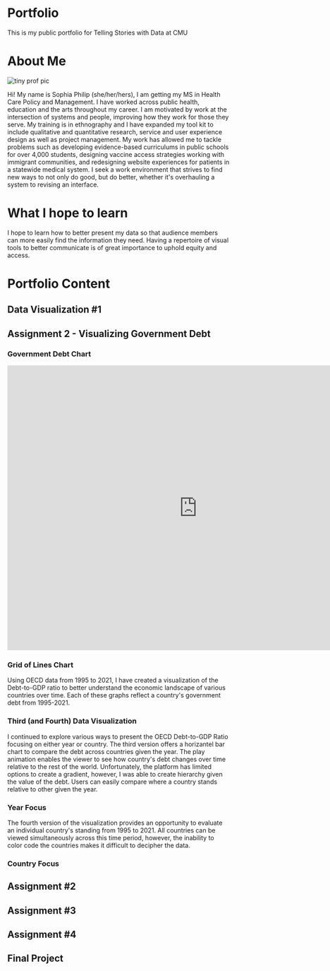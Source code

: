 # Portfolio
This is my public portfolio for Telling Stories with Data at CMU

# About Me

![tiny prof pic](https://user-images.githubusercontent.com/112327944/188291392-04439e33-e88e-4f59-b814-155441d4dff5.jpeg)

Hi! My name is Sophia Philip (she/her/hers), I am getting my MS in Health Care Policy and Management. I have worked across public health, education and the arts throughout my career. I am motivated by work at the intersection of systems and people, improving how they work for those they serve. My training is in ethnography and I have expanded my tool kit to include qualitative and quantitative research, service and user experience design as well as project management. My work has allowed me to tackle problems such as developing evidence-based curriculums in public schools for over 4,000 students, designing vaccine access strategies working with immigrant communities, and redesigning website experiences for patients in a statewide medical system. I seek a work environment that strives to find new ways to not only do good, but do better, whether it's overhauling a system to revising an interface.

# What I hope to learn
I hope to learn how to better present my data so that audience members can more easily find the information they need. Having a repertoire of visual tools to better communicate is of great importance to uphold equity and access. 

# Portfolio Content
## Data Visualization #1

## Assignment 2 - Visualizing Government Debt

### Government Debt Chart
<iframe src="https://data.oecd.org/chart/6OgC" width="860" height="645" style="border: 0" mozallowfullscreen="true" webkitallowfullscreen="true" allowfullscreen="true"><a href="https://data.oecd.org/chart/6OgC" target="_blank">OECD Chart: General government debt, Total, % of GDP, Annual, 2018</a></iframe>

### Grid of Lines Chart
Using OECD data from 1995 to 2021, I have created a visualization of the Debt-to-GDP ratio to better understand the economic landscape of various countries over time. Each of these graphs reflect a country's government debt from 1995-2021.  
<div class="flourish-embed flourish-chart" data-src="visualisation/11155111"><script src="https://public.flourish.studio/resources/embed.js"></script></div>

### Third (and Fourth) Data Visualization
I continued to explore various ways to present the OECD Debt-to-GDP Ratio focusing on either year or country. The third version offers a horizantel bar chart to compare the debt across countries given the year. The play animation enables the viewer to see how country's debt changes over time relative to the rest of the world. Unfortunately, the platform has limited options to create a gradient, however, I was able to create hierarchy given the value of the debt. Users can easily compare where a country stands relative to other given the year. 

### Year Focus
<div class="flourish-embed flourish-chart" data-src="visualisation/11155460"><script src="https://public.flourish.studio/resources/embed.js"></script></div>

The fourth version of the visualization provides an opportunity to evaluate an individual country's standing from 1995 to 2021. All countries can be viewed simultaneously across this time period, however, the inability to color code the countries makes it difficult to decipher the data. 

### Country Focus
<div class="flourish-embed flourish-chart" data-src="visualisation/11155306"><script src="https://public.flourish.studio/resources/embed.js"></script></div>

## Assignment #2

## Assignment #3

## Assignment #4

## Final Project
